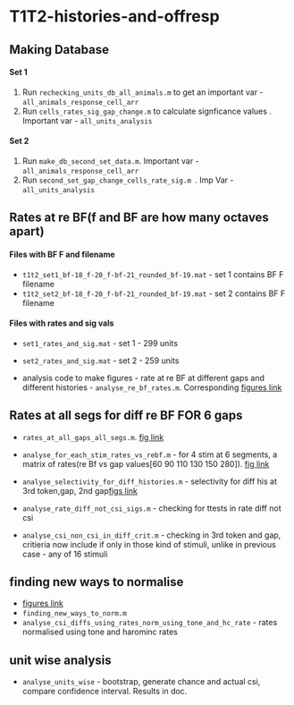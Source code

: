 # T1T2-histories-and-offresp

## Making Database
#### Set 1
1. Run `rechecking_units_db_all_animals.m`  to get an important var - `all_animals_response_cell_arr `
2. Run `cells_rates_sig_gap_change.m` to calculate signficance values . Important var - `all_units_analysis`

#### Set 2
1. Run `make_db_second_set_data.m`. Important var - `all_animals_response_cell_arr`
2. Run `second_set_gap_change_cells_rate_sig.m `. Imp Var - `all_units_analysis`

## Rates at re BF(f and BF are how many octaves apart)
#### Files with BF F and filename
- `t1t2_set1_bf-18_f-20_f-bf-21_rounded_bf-19.mat` - set 1 contains BF F filename
- `t1t2_set2_bf-18_f-20_f-bf-21_rounded_bf-19.mat`  - set 2 contains BF F filename

#### Files with rates and sig vals
- `set1_rates_and_sig.mat` - set 1 - 299 units
- `set2_rates_and_sig.mat` - set 2 - 259 units

- analysis code to make figures - rate at re BF at different gaps and different histories - `analyse_re_bf_rates.m`. Corresponding [figures link](https://docs.google.com/presentation/d/1YnXIZMT2-KRMjQ2-RVSNqCC7NJES12hL4gnLnyynIrI/edit?usp=sharing) 

## Rates at all segs for diff re BF FOR 6 gaps
- `rates_at_all_gaps_all_segs.m`. [fig link](https://docs.google.com/presentation/d/1zJoRmZoUCOLryYLfXrH_zukrs5qWYhDNqqFSGp6yEzQ/edit?usp=sharing)

- `analyse_for_each_stim_rates_vs_rebf.m` - for 4 stim at 6 segments, a matrix of rates(re Bf vs gap values[60 90 110 130 150 280]). [fig link](https://docs.google.com/presentation/d/1zJoRmZoUCOLryYLfXrH_zukrs5qWYhDNqqFSGp6yEzQ/edit?usp=sharing)

- `analyse_selectivity_for_diff_histories.m` - selectivity for diff his at 3rd token,gap, 2nd gap[figs link](https://docs.google.com/presentation/d/12y3N6amyAyX6TuqJEe1N-tQFLjZtqNft4zvEkIRmBEE/edit?usp=sharing)
- `analyse_rate_diff_not_csi_sigs.m` - checking for ttests in rate diff not csi 
- `analyse_csi_non_csi_in_diff_crit.m` - checking in 3rd token and gap, critieria now include if only in those kind of stimuli, unlike in previous case - any of 16 stimuli


## finding new ways to normalise
- [figures link](https://docs.google.com/presentation/d/16pLty-wtrfaWQSE81f6MRinhQQu0JCNSKB68gciDQsM/edit?usp=sharing)
- `finding_new_ways_to_norm.m`
- `analyse_csi_diffs_using_rates_norm_using_tone_and_hc_rate` - rates normalised using tone and harominc rates

## unit wise analysis 
- `analyse_units_wise` - bootstrap, generate chance and actual csi, compare confidence interval. Results in doc.
